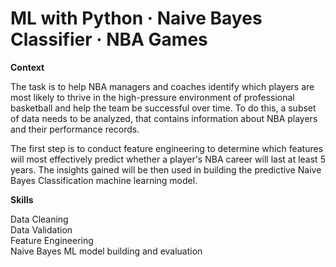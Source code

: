 # ML with Python · Naive Bayes Classifier · NBA Games

**Context**

The task is to help NBA managers and coaches identify which players are most likely to thrive in the high-pressure environment of professional basketball and help the team be successful over time. To do this, a subset of data needs to be analyzed, that contains information about NBA players and their performance records.  
  
The first step is to conduct feature engineering to determine which features will most effectively predict whether a player's NBA career will last at least 5 years. The insights gained will be then used in building the predictive Naive Bayes Classification machine learning model.

**Skills**

Data Cleaning  
Data Validation  
Feature Engineering  
Naive Bayes ML model building and evaluation
